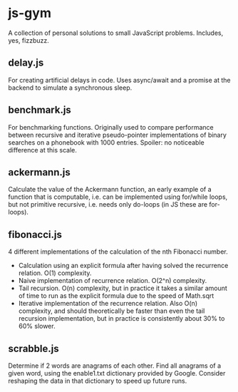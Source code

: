 # js-gym
A collection of personal solutions to small JavaScript problems. Includes, yes, fizzbuzz.

## delay.js
For creating artificial delays in code. Uses async/await and a promise at the backend to simulate a synchronous sleep.

## benchmark.js
For benchmarking functions. Originally used to compare performance between recursive and iterative pseudo-pointer implementations of binary searches on a phonebook with 1000 entries. Spoiler: no noticeable difference at this scale.

## ackermann.js
Calculate the value of the Ackermann function, an early example of a function that is computable, i.e. can be implemented using for/while loops, but not primitive recursive, i.e. needs only do-loops (in JS these are for-loops).

## fibonacci.js
4 different implementations of the calculation of the nth Fibonacci number.
- Calculation using an explicit formula after having solved the recurrence relation. O(1) complexity.
- Naive implementation of recurrence relation. O(2^n) complexity.
- Tail recursion. O(n) complexity, but in practice it takes a similar amount of time to run as the explicit formula due to the speed of Math.sqrt
- Iterative implementation of the recurrence relation. Also O(n) complexity, and should theoretically be faster than even the tail recursion implementation, but in practice is consistently about 30% to 60% slower.

## scrabble.js
Determine if 2 words are anagrams of each other.
Find all anagrams of a given word, using the enable1.txt dictionary provided by Google.
Consider reshaping the data in that dictionary to speed up future runs.

